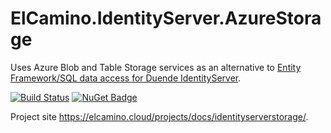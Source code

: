 # ElCamino.IdentityServer.AzureStorage
Uses Azure Blob and Table Storage services as an alternative to [Entity Framework/SQL data access for Duende IdentityServer](https://docs.duendesoftware.com/identityserver/v6/quickstarts/4_ef/).

[![Build Status](https://dev.azure.com/elcamino/Azure%20OpenSource/_apis/build/status/dlmelendez.identityserver4-azurestorage?branchName=master)](https://dev.azure.com/elcamino/Azure%20OpenSource/_build/latest?definitionId=11&branchName=master)
[![NuGet Badge](https://www.nuget.org/Content/gallery/img/logo-header-94x29.png)](https://www.nuget.org/packages/ElCamino.IdentityServer.AzureStorage/)

Project site https://elcamino.cloud/projects/docs/identityserverstorage/.
